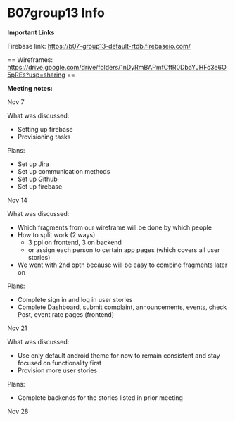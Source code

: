 # B07group13 Info

**Important Links**

Firebase link:
https://b07-group13-default-rtdb.firebaseio.com/

 == Wireframes:
https://drive.google.com/drive/folders/1nDyRmBAPmfCftR0DbaYJHFc3e6O5pREs?usp=sharing ==

**Meeting notes:**

Nov 7

What was discussed:
- Setting up firebase
- Provisioning tasks

Plans:
- Set up Jira
- Set up communication methods
- Set up Github
- Set up firebase


Nov 14

What was discussed:

- Which fragments from our wireframe will be done by which people
- How to split work (2 ways)
  - 3 ppl on frontend, 3 on backend
  - or assign each person to certain app pages (which covers all user stories)
- We went with 2nd optn because will be easy to combine fragments later on

Plans:

- Complete sign in and log in user stories
- Complete Dashboard, submit complaint, announcements, events, check Post, event rate pages (frontend)


Nov 21

What was discussed:

- Use only default android theme for now to remain consistent and stay focused on functionality first
- Provision more user stories

Plans:

- Complete backends for the stories listed in prior meeting


Nov 28


